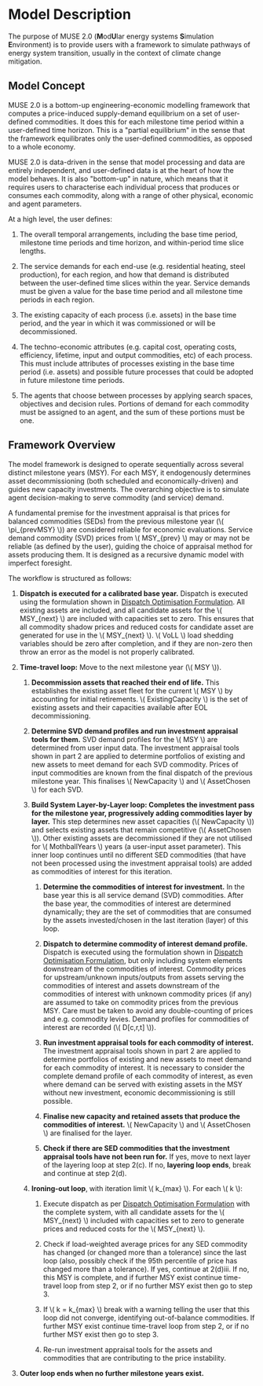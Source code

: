 <!-- markdownlint-disable MD033 -->
<!-- allow inline html -->
<!-- markdownlint-disable MD028 -->
<!-- allow adjacent block elements -->

# Model Description

The purpose of MUSE 2.0 (**M**od**U**lar energy systems **S**imulation **E**nvironment) is to
provide users with a framework to simulate pathways of energy system transition, usually in the
context of climate change mitigation.

## Model Concept

MUSE 2.0 is a bottom-up engineering-economic modelling framework that computes a price-induced
supply-demand equilibrium on a set of user-defined commodities.
It does this for each milestone time period within a user-defined time horizon.
This is a "partial equilibrium" in the sense that the framework equilibrates only the user-defined
commodities, as opposed to a whole economy.

MUSE 2.0 is data-driven in the sense that model processing and data are entirely independent, and
user-defined data is at the heart of how the model behaves. It is also "bottom-up" in nature, which
means that it requires users to characterise each individual process that produces or consumes each
commodity, along with a range of other physical, economic and agent parameters.

At a high level, the user defines:

1) The overall temporal arrangements, including the base time period, milestone time periods and
   time horizon, and within-period time slice lengths.

2) The service demands for each end-use (e.g. residential heating, steel production), for each
   region, and how that demand is distributed between the user-defined time slices within the year.
   Service demands must be given a value for the base time period and all milestone time periods in
   each region.

3) The existing capacity of each process (i.e. assets) in the base time period, and the year in
   which it was commissioned or will be decommissioned.

4) The techno-economic attributes (e.g. capital cost, operating costs, efficiency, lifetime, input
   and output commodities, etc) of each process. This must include attributes of processes existing
   in the base time period (i.e. assets) and possible future processes that could be adopted in
   future milestone time periods.

5) The agents that choose between processes by applying search spaces, objectives and decision
   rules. Portions of demand for each commodity must be assigned to an agent, and the sum of these
   portions must be one.

## Framework Overview

The model framework is designed to operate sequentially across several distinct milestone years
(MSY). For each MSY, it endogenously determines asset decommissioning (both scheduled and
economically-driven) and guides new capacity investments. The overarching objective is to simulate
agent decision-making to serve commodity (and service) demand.

A fundamental premise for the investment appraisal is that prices for balanced commodities (SEDs)
from the previous milestone year (\\( \pi_{prevMSY} \\)) are considered reliable for economic
evaluations. Service demand commodity (SVD) prices from \\( MSY_{prev} \\) may or may not be
reliable (as defined by the user), guiding the choice of appraisal method for assets producing them.
It is designed as a recursive dynamic model with imperfect foresight.

The workflow is structured as follows:

1. **Dispatch is executed for a calibrated base year.** Dispatch is executed using the formulation
   shown in [Dispatch Optimisation Formulation]. All existing assets are included, and all candidate
   assets for the \\( MSY_{next} \\) are included with capacities set to zero. This ensures that all
   commodity shadow prices and reduced costs for candidate asset are generated for use in the \\(
   MSY_{next} \\). \\( VoLL \\) load shedding variables should be zero after completion, and if they
   are non-zero then throw an error as the model is not properly calibrated.

2. **Time-travel loop:** Move to the next milestone year (\\( MSY \\)).

   1. **Decommission assets that reached their end of life.** This establishes the existing asset
      fleet for the current \\( MSY \\) by accounting for initial retirements. \\( ExistingCapacity
      \\) is the set of existing assets and their capacities available after EOL decommissioning.

   2. **Determine SVD demand profiles and run investment appraisal tools for them.** SVD demand
      profiles for the \\( MSY \\) are determined from user input data. The investment appraisal
      tools shown in part 2 are applied to determine portfolios of existing and new assets to meet
      demand for each SVD commodity. Prices of input commodities are known from the final dispatch
      of the previous milestone year. This finalises \\( NewCapacity \\) and \\( AssetChosen \\) for
      each SVD.

   3. **Build System Layer-by-Layer loop: Completes the investment pass for the milestone year,
      progressively adding commodities layer by layer.** This step determines new asset capacities
      (\\( NewCapacity \\)) and selects existing assets that remain competitive (\\( AssetChosen
      \\)). Other existing assets are decommissioned if they are not utilised for \\( MothballYears
      \\) years (a user-input asset parameter). This inner loop continues until no different SED
      commodities (that have not been processed using the investment appraisal tools) are added as
      commodities of interest for this iteration.

      1. **Determine the commodities of interest for investment.** In the base year this is all
         service demand (SVD) commodities. After the base year, the commodities of interest are
         determined dynamically; they are the set of commodities that are consumed by the assets
         invested/chosen in the last iteration (layer) of this loop.

      2. **Dispatch to determine commodity of interest demand profile.** Dispatch is executed using
         the formulation shown in [Dispatch Optimisation Formulation], but only including system
         elements downstream of the commodities of interest. Commodity prices for upstream/unknown
         inputs/outputs from assets serving the commodities of interest and assets downstream of the
         commodities of interest with unknown commodity prices (if any) are assumed to take on
         commodity prices from the previous MSY. Care must be taken to avoid any double-counting of
         prices and e.g. commodity levies. Demand profiles for commodities of interest are recorded
         (\\( D[c,r,t] \\)).

      3. **Run investment appraisal tools for each commodity of interest.** The investment appraisal
         tools shown in part 2 are applied to determine portfolios of existing and new assets to
         meet demand for each commodity of interest. It is necessary to consider the complete demand
         profile of each commodity of interest, as even where demand can be served with existing
         assets in the MSY without new investment, economic decommissioning is still possible.

      4. **Finalise new capacity and retained assets that produce the commodities of interest.** \\(
         NewCapacity \\) and \\( AssetChosen \\) are finalised for the layer.

      5. **Check if there are SED commodities that the investment appraisal tools have not been run
         for.** If yes, move to next layer of the layering loop at step 2(c). If no, **layering loop
         ends**, break and continue at step 2(d).

   4. **Ironing-out loop**, with iteration limit \\( k_{max} \\). For each \\( k \\):

      1. Execute dispatch as per [Dispatch Optimisation Formulation] with the complete system, with
         all candidate assets for the \\( MSY_{next} \\) included with capacities set to zero to
         generate prices and reduced costs for the \\( MSY_{next} \\).

      2. Check if load-weighted average prices for any SED commodity has changed (or changed more
         than a tolerance) since the last loop (also, possibly check if the 95th percentile of price
         has changed more than a tolerance). If yes, continue at 2(d)iii. If no, this MSY is
         complete, and if further MSY exist continue time-travel loop from step 2, or if no further
         MSY exist then go to step 3.

      3. If \\( k = k_{max} \\) break with a warning telling the user that this loop did not
         converge, identifying out-of-balance commodities. If further MSY exist continue time-travel
         loop from step 2, or if no further MSY exist then go to step 3.

      4. Re-run investment appraisal tools for the assets and commodities that are contributing to
         the price instability.

3. **Outer loop ends when no further milestone years exist.**

[Dispatch Optimisation Formulation]: ./dispatch_optimisation.md
